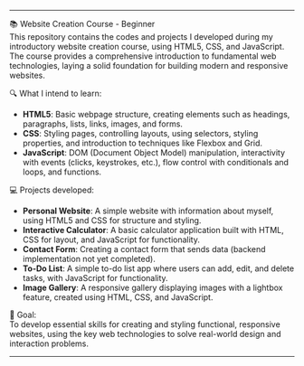 _______________________________________________________________________________________________________________________________________________
📚 Website Creation Course - Beginner  
This repository contains the codes and projects I developed during my introductory website creation course,
using HTML5, CSS, and JavaScript. The course provides a comprehensive introduction to fundamental web technologies, 
laying a solid foundation for building modern and responsive websites.  

🔍 What I intend to learn:  
- **HTML5**: Basic webpage structure, creating elements such as headings, paragraphs, lists, links, images, and forms.  
- **CSS**: Styling pages, controlling layouts, using selectors, styling properties, and introduction to techniques like Flexbox and Grid.  
- **JavaScript**: DOM (Document Object Model) manipulation, interactivity with events (clicks, keystrokes, etc.), flow control with conditionals and loops, and functions.  

💻 Projects developed:  
- **Personal Website**: A simple website with information about myself, using HTML5 and CSS for structure and styling.  
- **Interactive Calculator**: A basic calculator application built with HTML, CSS for layout, and JavaScript for functionality.  
- **Contact Form**: Creating a contact form that sends data (backend implementation not yet completed).  
- **To-Do List**: A simple to-do list app where users can add, edit, and delete tasks, with JavaScript for functionality.  
- **Image Gallery**: A responsive gallery displaying images with a lightbox feature, created using HTML, CSS, and JavaScript.  

🎯 Goal:  
To develop essential skills for creating and styling functional, responsive websites, 
using the key web technologies to solve real-world design and interaction problems.  
_______________________________________________________________________________________________________________________________________________ 
